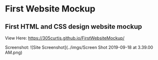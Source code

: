 # First Website Mockup

First HTML and CSS design website mockup
----------------------------------------

View Here:
https://305curtis.github.io/FirstWebsiteMockup/

Screenshot:
![Site Screenshot](../imgs/Screen Shot 2019-09-18 at 3.39.00 AM.png)
